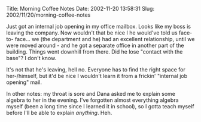 Title: Morning Coffee Notes
Date: 2002-11-20 13:58:31
Slug: 2002/11/20/morning-coffee-notes


Just got an internal job opening in my office mailbox. Looks like my boss is
leaving the company. Now wouldn't that be nice I he would've told us face-to-
face… we (the department and he) had an excellent relationship, until we were
moved around - and he got a separate office in another part of the building.
Things went downhill from there. Did he lose "contact with the base"? I don't
know.

It's not that he's leaving, hell no. Everyone has to find the right space for
her-/himself, but it'd be nice I wouldn't learn it from a frickin' "internal
job opening" mail.

In other notes: my throat is sore and Dana asked me to explain some algebra to
her in the evening. I've forgotten almost everything algebra myself (been a
long time since I learned it in school), so I gotta teach myself before I'll
be able to explain _anything_. Heh.
